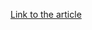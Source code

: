 [Link to the article](https://www.trendmicro.com/en_us/research/18/g/new-andariel-reconnaissance-tactics-hint-at-next-targets.html)
